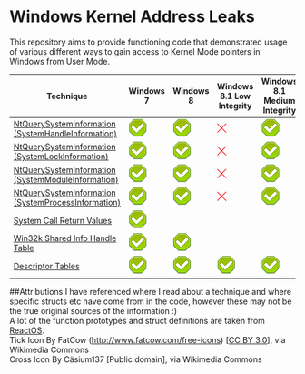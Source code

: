 # Windows Kernel Address Leaks

This repository aims to provide functioning code that demonstrated usage of various different ways to gain access to Kernel Mode pointers in Windows from User Mode.

| Technique											| Windows 7 | Windows 8 | Windows 8.1 Low Integrity  |Windows 8.1 Medium Integrity 	| Windows 10 |
|---------------------------------------------------|-----------|-----------|--------------|----------------|------------|
|[NtQuerySystemInformation (SystemHandleInformation)](https://github.com/sam-b/windows_kernel_address_leaks/blob/master/NtQuerySysInfo_SystemHandleInformation/NtQuerySysInfo_SystemHandleInformation/NtQuerySysInfo_SystemHandleInformation.cpp) |	![](tick.png)		|![](tick.png)			|![](cross.png)			  |	![](tick.png)		  |			|
|[NtQuerySystemInformation (SystemLockInformation)](https://github.com/sam-b/windows_kernel_address_leaks/blob/master/NtQuerySysInfo_SystemLockInformation/NtQuerySysInfo_SystemLockInformation/NtQuerySysInfo_SystemLockInformation.cpp)	|![](tick.png)			|![](tick.png)			|![](cross.png)			  |	![](tick.png)		  |			|
|[NtQuerySystemInformation (SystemModuleInformation)](https://github.com/sam-b/windows_kernel_address_leaks/blob/master/NtQuerySysInfo_SystemModuleInformation/NtQuerySysInfo_SystemModuleInformation/NtQuerySysInfo_SystemModuleInformation.cpp)	|![](tick.png)			|![](tick.png)			|![](cross.png)			  |	![](tick.png)		  |			|
|[NtQuerySystemInformation (SystemProcessInformation)](https://github.com/sam-b/windows_kernel_address_leaks/blob/master/NtQuerySysInfo_SystemProcessInformation/NtQuerySysInfo_SystemProcessInformation/NtQuerySysInfo_SystemProcessInformation.cpp)|![](tick.png)			|![](tick.png)			|![](cross.png)			  |	![](tick.png)		  |			|
|[System Call Return Values](https://github.com/sam-b/windows_kernel_address_leaks/blob/master/Syscalls/Syscalls/Syscalls.cpp)							|![](tick.png)			|			|			  |			  |			|
|[Win32k Shared Info Handle Table](https://github.com/sam-b/windows_kernel_address_leaks/blob/master/SharedInfoHandleTable/SharedInfoHandleTable/SharedInfoHandleTable.cpp)					|![](tick.png)			|![](tick.png)		|			  |			  |			|
|[Descriptor Tables](https://github.com/sam-b/windows_kernel_address_leaks/blob/master/DescriptorTables/DescriptorTables/DescriptorTables.cpp)									|![](tick.png)			|![](tick.png)			|![](tick.png)			  |![](tick.png)			  |			|



##Attributions
I have referenced where I read about a technique and where specific structs etc have come from in the code, however these may not be the true original sources of the information :)   
A lot of the function prototypes and struct definitions are taken from [ReactOS](https://www.reactos.org/).   
Tick Icon By FatCow (http://www.fatcow.com/free-icons) [[CC BY 3.0](http://creativecommons.org/licenses/by/3.0)], via Wikimedia Commons   
Cross Icon By Cäsium137 [Public domain], via Wikimedia Commons   